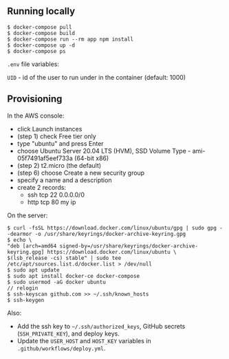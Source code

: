 ## Running locally

```
$ docker-compose pull
$ docker-compose build
$ docker-compose run --rm app npm install
$ docker-compose up -d
$ docker-compose ps
```

`.env` file variables:

`UID` - id of the user to run under in the container (default: 1000)

## Provisioning

In the AWS console:

* click Launch instances
* (step 1) check Free tier only
* type "ubuntu" and press Enter
* choose Ubuntu Server 20.04 LTS (HVM), SSD Volume Type - ami-05f7491af5eef733a (64-bit x86)
* (step 2) t2.micro (the default)
* (step 6) choose Create a new security group
* specify a name and a description
* create 2 records:
    * ssh tcp 22 0.0.0.0/0
    * http tcp 80 my ip

On the server:

```
$ curl -fsSL https://download.docker.com/linux/ubuntu/gpg | sudo gpg --dearmor -o /usr/share/keyrings/docker-archive-keyring.gpg
$ echo \
"deb [arch=amd64 signed-by=/usr/share/keyrings/docker-archive-keyring.gpg] https://download.docker.com/linux/ubuntu \
$(lsb_release -cs) stable" | sudo tee /etc/apt/sources.list.d/docker.list > /dev/null
$ sudo apt update
$ sudo apt install docker-ce docker-compose
$ sudo usermod -aG docker ubuntu
// relogin
$ ssh-keyscan github.com >> ~/.ssh/known_hosts
$ ssh-keygen
```

Also:

* Add the ssh key to `~/.ssh/authorized_keys`, GitHub secrets (`SSH_PRIVATE_KEY`), and deploy keys.
* Update the `USER_HOST` and `HOST_KEY` variables in `.github/workflows/deploy.yml`.
